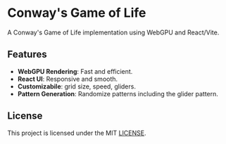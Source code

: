 # Conway's Game of Life

A Conway's Game of Life implementation using WebGPU and React/Vite.

## Features

- **WebGPU Rendering**: Fast and efficient.
- **React UI**: Responsive and smooth.
- **Customizabile**: grid size, speed, gliders.
- **Pattern Generation**: Randomize patterns including the glider pattern.

## License

This project is licensed under the MIT [LICENSE](./LICENSE).
